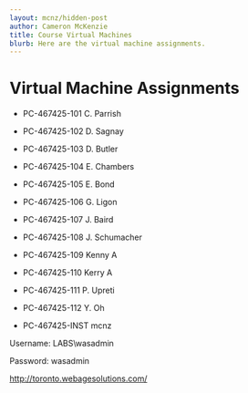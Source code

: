 ```yaml
---
layout: mcnz/hidden-post
author: Cameron McKenzie
title: Course Virtual Machines
blurb: Here are the virtual machine assignments.
---
```



# Virtual Machine Assignments


* PC-467425-101 C. Parrish

* PC-467425-102 D. Sagnay

* PC-467425-103 D. Butler


* PC-467425-104 E. Chambers


* PC-467425-105 E. Bond


* PC-467425-106 G. Ligon


* PC-467425-107 J. Baird


* PC-467425-108 J. Schumacher


* PC-467425-109 Kenny A

* PC-467425-110 Kerry A

* PC-467425-111 P. Upreti

* PC-467425-112 Y. Oh

* PC-467425-INST mcnz


Username: LABS\wasadmin      

Password:  wasadmin


http://toronto.webagesolutions.com/
